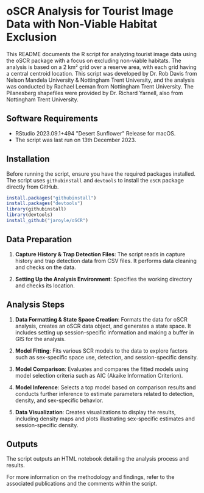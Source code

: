
# oSCR Analysis for Tourist Image Data with Non-Viable Habitat Exclusion

This README documents the R script for analyzing tourist image data using the oSCR package with a focus on excluding non-viable habitats. The analysis is based on a 2 km² grid over a reserve area, with each grid having a central centroid location. This script was developed by Dr. Rob Davis from Nelson Mandela University & Nottingham Trent University, and the analysis was conducted by Rachael Leeman from Nottingham Trent University. The Pilanesberg shapefiles were provided by Dr. Richard Yarnell, also from Nottingham Trent University.

## Software Requirements
- RStudio 2023.09.1+494 "Desert Sunflower" Release for macOS.
- The script was last run on 13th December 2023.

## Installation
Before running the script, ensure you have the required packages installed. The script uses `githubinstall` and `devtools` to install the `oSCR` package directly from GitHub.

```r
install.packages("githubinstall")
install.packages("devtools")
library(githubinstall)
library(devtools)
install_github("jaroyle/oSCR")
```

## Data Preparation
1. **Capture History & Trap Detection Files**: The script reads in capture history and trap detection data from CSV files. It performs data cleaning and checks on the data.

2. **Setting Up the Analysis Environment**: Specifies the working directory and checks its location.

## Analysis Steps
1. **Data Formatting & State Space Creation**: Formats the data for oSCR analysis, creates an oSCR data object, and generates a state space. It includes setting up session-specific information and making a buffer in GIS for the analysis.

2. **Model Fitting**: Fits various SCR models to the data to explore factors such as sex-specific space use, detection, and session-specific density.

3. **Model Comparison**: Evaluates and compares the fitted models using model selection criteria such as AIC (Akaike Information Criterion).

4. **Model Inference**: Selects a top model based on comparison results and conducts further inference to estimate parameters related to detection, density, and sex-specific behavior.

5. **Data Visualization**: Creates visualizations to display the results, including density maps and plots illustrating sex-specific estimates and session-specific density.

## Outputs
The script outputs an HTML notebook detailing the analysis process and results.

For more information on the methodology and findings, refer to the associated publications and the comments within the script.
